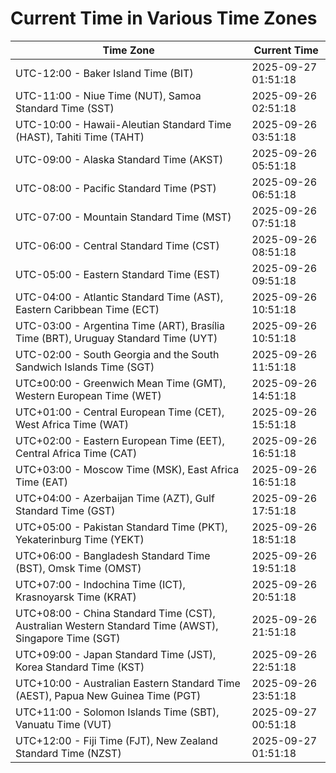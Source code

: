 # Current Time in Various Time Zones

| Time Zone | Current Time |
|-----------|--------------|
| UTC-12:00 - Baker Island Time (BIT) | 2025-09-27 01:51:18 |
| UTC-11:00 - Niue Time (NUT), Samoa Standard Time (SST) | 2025-09-26 02:51:18 |
| UTC-10:00 - Hawaii-Aleutian Standard Time (HAST), Tahiti Time (TAHT) | 2025-09-26 03:51:18 |
| UTC-09:00 - Alaska Standard Time (AKST) | 2025-09-26 05:51:18 |
| UTC-08:00 - Pacific Standard Time (PST) | 2025-09-26 06:51:18 |
| UTC-07:00 - Mountain Standard Time (MST) | 2025-09-26 07:51:18 |
| UTC-06:00 - Central Standard Time (CST) | 2025-09-26 08:51:18 |
| UTC-05:00 - Eastern Standard Time (EST) | 2025-09-26 09:51:18 |
| UTC-04:00 - Atlantic Standard Time (AST), Eastern Caribbean Time (ECT) | 2025-09-26 10:51:18 |
| UTC-03:00 - Argentina Time (ART), Brasília Time (BRT), Uruguay Standard Time (UYT) | 2025-09-26 10:51:18 |
| UTC-02:00 - South Georgia and the South Sandwich Islands Time (SGT) | 2025-09-26 11:51:18 |
| UTC±00:00 - Greenwich Mean Time (GMT), Western European Time (WET) | 2025-09-26 14:51:18 |
| UTC+01:00 - Central European Time (CET), West Africa Time (WAT) | 2025-09-26 15:51:18 |
| UTC+02:00 - Eastern European Time (EET), Central Africa Time (CAT) | 2025-09-26 16:51:18 |
| UTC+03:00 - Moscow Time (MSK), East Africa Time (EAT) | 2025-09-26 16:51:18 |
| UTC+04:00 - Azerbaijan Time (AZT), Gulf Standard Time (GST) | 2025-09-26 17:51:18 |
| UTC+05:00 - Pakistan Standard Time (PKT), Yekaterinburg Time (YEKT) | 2025-09-26 18:51:18 |
| UTC+06:00 - Bangladesh Standard Time (BST), Omsk Time (OMST) | 2025-09-26 19:51:18 |
| UTC+07:00 - Indochina Time (ICT), Krasnoyarsk Time (KRAT) | 2025-09-26 20:51:18 |
| UTC+08:00 - China Standard Time (CST), Australian Western Standard Time (AWST), Singapore Time (SGT) | 2025-09-26 21:51:18 |
| UTC+09:00 - Japan Standard Time (JST), Korea Standard Time (KST) | 2025-09-26 22:51:18 |
| UTC+10:00 - Australian Eastern Standard Time (AEST), Papua New Guinea Time (PGT) | 2025-09-26 23:51:18 |
| UTC+11:00 - Solomon Islands Time (SBT), Vanuatu Time (VUT) | 2025-09-27 00:51:18 |
| UTC+12:00 - Fiji Time (FJT), New Zealand Standard Time (NZST) | 2025-09-27 01:51:18 |
